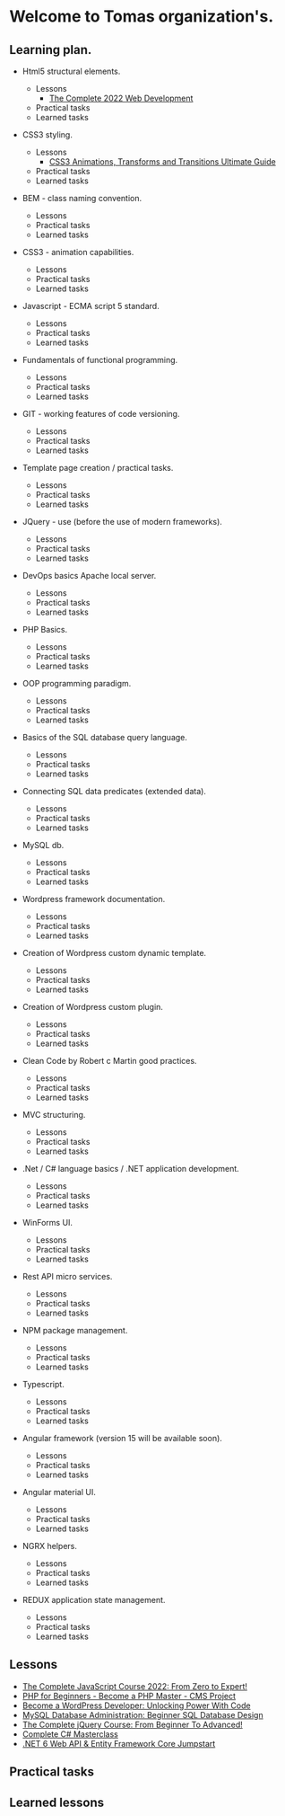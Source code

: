 # Welcome to Tomas organization's.

## Learning plan.
+ Html5 structural elements.
  + Lessons
    + [The Complete 2022 Web Development](https://www.udemy.com/course/the-complete-web-development-bootcamp)
  + Practical tasks
  + Learned tasks
+ CSS3 styling.
  + Lessons
    + [CSS3 Animations, Transforms and Transitions Ultimate Guide](https://www.udemy.com/course/css3-animations-transforms-and-transitions-ultimate-guide)
  + Practical tasks
  + Learned tasks

+ BEM - class naming convention.
  + Lessons
  + Practical tasks
  + Learned tasks
+ CSS3 - animation capabilities.
  + Lessons
  + Practical tasks
  + Learned tasks
+ Javascript - ECMA script 5 standard.
  + Lessons
  + Practical tasks
  + Learned tasks
+ Fundamentals of functional programming.
  + Lessons
  + Practical tasks
  + Learned tasks
+ GIT - working features of code versioning.
  + Lessons
  + Practical tasks
  + Learned tasks
+ Template page creation / practical tasks.
  + Lessons
  + Practical tasks
  + Learned tasks
+ JQuery - use (before the use of modern frameworks).
  + Lessons
  + Practical tasks
  + Learned tasks
+ DevOps basics Apache local server.
  + Lessons
  + Practical tasks
  + Learned tasks
+ PHP Basics.
  + Lessons
  + Practical tasks
  + Learned tasks
+ OOP programming paradigm.
  + Lessons
  + Practical tasks
  + Learned tasks
+ Basics of the SQL database query language.
  + Lessons
  + Practical tasks
  + Learned tasks
+ Connecting SQL data predicates (extended data).
  + Lessons
  + Practical tasks
  + Learned tasks
+ MySQL db.
  + Lessons
  + Practical tasks
  + Learned tasks
+ Wordpress framework documentation.
  + Lessons
  + Practical tasks
  + Learned tasks
+ Creation of Wordpress custom dynamic template.
  + Lessons
  + Practical tasks
  + Learned tasks
+ Creation of Wordpress custom plugin.
  + Lessons
  + Practical tasks
  + Learned tasks
+ Clean Code by Robert c Martin good practices.
  + Lessons
  + Practical tasks
  + Learned tasks
+ MVC structuring.
  + Lessons
  + Practical tasks
  + Learned tasks
+ .Net / C# language basics / .NET application development.
  + Lessons
  + Practical tasks
  + Learned tasks
+ WinForms UI.
  + Lessons
  + Practical tasks
  + Learned tasks
+ Rest API micro services.
  + Lessons
  + Practical tasks
  + Learned tasks
+ NPM package management.
  + Lessons
  + Practical tasks
  + Learned tasks
+ Typescript.
  + Lessons
  + Practical tasks
  + Learned tasks
+ Angular framework (version 15 will be available soon).
  + Lessons
  + Practical tasks
  + Learned tasks
+ Angular material UI.
  + Lessons
  + Practical tasks
  + Learned tasks
+ NGRX helpers.
  + Lessons
  + Practical tasks
  + Learned tasks
+ REDUX application state management.
  + Lessons
  + Practical tasks
  + Learned tasks

## Lessons

+ [The Complete JavaScript Course 2022: From Zero to Expert!](https://www.udemy.com/course/the-complete-javascript-course)
+ [PHP for Beginners - Become a PHP Master - CMS Project](https://www.udemy.com/course/php-for-complete-beginners-includes-msql-object-oriented)
+ [Become a WordPress Developer: Unlocking Power With Code](https://www.udemy.com/course/become-a-wordpress-developer-php-javascript)
+ [MySQL Database Administration: Beginner SQL Database Design](https://www.udemy.com/course/mysql-dba-for-beginners)
+ [The Complete jQuery Course: From Beginner To Advanced!](https://www.udemy.com/course/jquery-tutorial)
+ [Complete C# Masterclass](https://www.udemy.com/course/complete-csharp-masterclass)
+ [.NET 6 Web API & Entity Framework Core Jumpstart](https://www.udemy.com/course/net-core-31-web-api-entity-framework-core-jumpstart)

## Practical tasks

## Learned lessons
